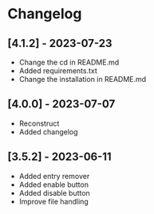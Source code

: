 # Changelog

## [4.1.2] - 2023-07-23
- Change the cd in README.md
- Added requirements.txt
- Change the installation in README.md

## [4.0.0] - 2023-07-07
- Reconstruct
- Added changelog

## [3.5.2] - 2023-06-11

- Added entry remover
- Added enable button
- Added disable button
- Improve file handling

